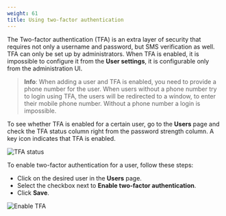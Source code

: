 ```yaml
---
weight: 61
title: Using two-factor authentication
---
```

The Two-factor authentication (TFA) is an extra layer of security that requires not only a username and password, but SMS verification as well. TFA can only be set up by administrators. When TFA is enabled, it is impossible to configure it from the **User settings**, it is configurable only from the administration UI.

>**Info**: When adding a user and TFA is enabled, you need to provide a phone number for the user. When users without a phone number try to login using TFA, the users will be redirected to a window, to enter their mobile phone number. Without a phone number a login is impossible.

To see whether TFA is enabled for a certain user, go to the **Users** page and check the TFA status column right from the password strength column. A key icon indicates that TFA is enabled.

![TFA status](/guides/images/users-guide/Administration/admin-user-tfa-enabled.png)

To enable two-factor authentication for a user, follow these steps:

- Click on the desired user in the **Users** page.
- Select the checkbox next to **Enable two-factor authentication**.
- Click **Save**.

![Enable TFA](/guides/images/users-guide/Administration/admin-user-enable-tfa.png)
